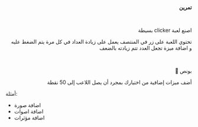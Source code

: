 
<p dir="rtl">
<strong>تمرين</strong></p>

</br>
<p dir="rtl">
اصنع لعبة clicker بسيطة</p>


<p dir="rtl">
تحتوي اللعبة على زر في المنتصف يعمل على زيادة العداد في كل مرة يتم  الضغط عليه </br>
و اضافة ميزة تجعل العدد تتم زيادته بالضعف
</p>


</br>


<p dir="rtl">
بونص 🌟 </p>


<p dir="rtl">
أضف ميزات إضافية من اختيارك بمجرد أن يصل اللاعب إلى 50 نقطة

أمثلة:
  * اضافة صورة
  * اضافة اصوات
  * اضافة مؤثرات 

</p>
